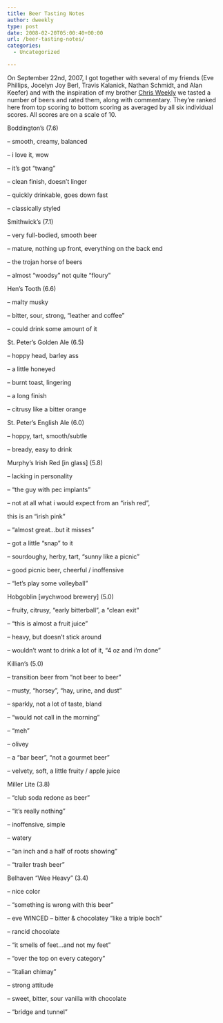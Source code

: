 ```yaml
---
title: Beer Tasting Notes
author: dweekly
type: post
date: 2008-02-20T05:00:40+00:00
url: /beer-tasting-notes/
categories:
  - Uncategorized

---
```

On September 22nd, 2007, I got together with several of my friends (Eve Phillips, Jocelyn Joy Berl, Travis Kalanick, Nathan Schmidt, and Alan Keefer) and with the inspiration of my brother [Chris Weekly][1] we tasted a number of beers and rated them, along with commentary. They&#8217;re ranked here from top scoring to bottom scoring as averaged by all six individual scores. All scores are on a scale of 10.

Boddington&#8217;s (7.6)
  
&#8211; smooth, creamy, balanced
  
&#8211; i love it, wow
  
&#8211; it&#8217;s got &#8220;twang&#8221;
  
&#8211; clean finish, doesn&#8217;t linger
  
&#8211; quickly drinkable, goes down fast
  
&#8211; classically styled

Smithwick&#8217;s (7.1)
  
&#8211; very full-bodied, smooth beer
  
&#8211; mature, nothing up front, everything on the back end
  
&#8211; the trojan horse of beers
  
&#8211; almost &#8220;woodsy&#8221; not quite &#8220;floury&#8221;

Hen&#8217;s Tooth (6.6)
  
&#8211; malty musky
  
&#8211; bitter, sour, strong, &#8220;leather and coffee&#8221;
  
&#8211; could drink some amount of it

St. Peter&#8217;s Golden Ale (6.5)
  
&#8211; hoppy head, barley ass
  
&#8211; a little honeyed
  
&#8211; burnt toast, lingering
  
&#8211; a long finish
  
&#8211; citrusy like a bitter orange

St. Peter&#8217;s English Ale (6.0)
  
&#8211; hoppy, tart, smooth/subtle
  
&#8211; bready, easy to drink

Murphy&#8217;s Irish Red \[in glass\] (5.8)
  
&#8211; lacking in personality
  
&#8211; &#8220;the guy with pec implants&#8221;
  
&#8211; not at all what i would expect from an &#8220;irish red&#8221;,
  
this is an &#8220;irish pink&#8221;
  
&#8211; &#8220;almost great&#8230;but it misses&#8221;
  
&#8211; got a little &#8220;snap&#8221; to it
  
&#8211; sourdoughy, herby, tart, &#8220;sunny like a picnic&#8221;
  
&#8211; good picnic beer, cheerful / inoffensive
  
&#8211; &#8220;let&#8217;s play some volleyball&#8221;

Hobgoblin \[wychwood brewery\] (5.0)
  
&#8211; fruity, citrusy, &#8220;early bitterball&#8221;, a &#8220;clean exit&#8221;
  
&#8211; &#8220;this is almost a fruit juice&#8221;
  
&#8211; heavy, but doesn&#8217;t stick around
  
&#8211; wouldn&#8217;t want to drink a lot of it, &#8220;4 oz and i&#8217;m done&#8221;

Killian&#8217;s (5.0)
  
&#8211; transition beer from &#8220;not beer to beer&#8221;
  
&#8211; musty, &#8220;horsey&#8221;, &#8220;hay, urine, and dust&#8221;
  
&#8211; sparkly, not a lot of taste, bland
  
&#8211; &#8220;would not call in the morning&#8221;
  
&#8211; &#8220;meh&#8221;
  
&#8211; olivey
  
&#8211; a &#8220;bar beer&#8221;, &#8220;not a gourmet beer&#8221;
  
&#8211; velvety, soft, a little fruity / apple juice

Miller Lite (3.8)
  
&#8211; &#8220;club soda redone as beer&#8221;
  
&#8211; &#8220;it&#8217;s really nothing&#8221;
  
&#8211; inoffensive, simple
  
&#8211; watery
  
&#8211; &#8220;an inch and a half of roots showing&#8221;
  
&#8211; &#8220;trailer trash beer&#8221;

Belhaven &#8220;Wee Heavy&#8221; (3.4)
  
&#8211; nice color
  
&#8211; &#8220;something is wrong with this beer&#8221;
  
&#8211; eve WINCED &#8211; bitter & chocolatey &#8220;like a triple boch&#8221;
  
&#8211; rancid chocolate
  
&#8211; &#8220;it smells of feet&#8230;and not my feet&#8221;
  
&#8211; &#8220;over the top on every category&#8221;
  
&#8211; &#8220;italian chimay&#8221;
  
&#8211; strong attitude
  
&#8211; sweet, bitter, sour vanilla with chocolate
  
&#8211; &#8220;bridge and tunnel&#8221;

 [1]: http://chris.weekly.org/